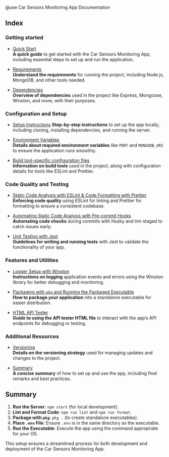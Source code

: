 @use Car Sensors Monitoring App Documentation

Index
---

### Getting started

- [Quick Start](supplementary_docs\Quick_Start.md)  
  **A quick guide** to get started with the Car Sensors Monitoring App, including essential steps to set up and run the application.

- [Requirements](supplementary_docs\Requirements.md)  
  **Understand the requirements** for running the project, including Node.js, MongoDB, and other tools needed.

- [Dependencies](supplementary_docs\Dependencies.md)  
  **Overview of dependencies** used in the project like Express, Mongoose, Winston, and more, with their purposes.

### Configuration and Setup

- [Setup Instructions](supplementary_docs/Setup_instructions.md) 
  **Step-by-step instructions** to set up the app locally, including cloning, installing dependencies, and running the server.

- [Environment Variables](supplementary_docs/Environment_variables.md)  
  **Details about required environment variables** like `PORT` and `MONGODB_URI` to ensure the application runs smoothly.

- [Build tool-specific configuration files](supplementary_docs/BUILD_CONFIGURATION.md)  
  **Information on build tools** used in the project, along with configuration details for tools like ESLint and Prettier.

### Code Quality and Testing

- [Static Code Analysis with ESLint & Code Formatting with Prettier](supplementary_docs/CODE_ANALYSIS_AND_FORMATTING.md)  
  **Enforcing code quality** using ESLint for linting and Prettier for formatting to ensure a consistent codebase.

- [Automating Static Code Analysis with Pre-commit Hooks](supplementary_docs/PRE_COMMIT_HOOKS.md)  
  **Automating code checks** during commits with Husky and lint-staged to catch issues early.

- [Unit Testing with Jest](supplementary_docs/UNIT_TESTING.md)  
  **Guidelines for writing and running tests** with Jest to validate the functionality of your app.

### Features and Utilities

- [Logger Setup with Winston](supplementary_docs/LOGGER_SETUP.md)  
  **Instructions on logging** application events and errors using the Winston library for better debugging and monitoring.

- [Packaging with `pkg` and Running the Packaged Executable](supplementary_docs/packaging-with-pkg.md)  
  **How to package your application** into a standalone executable for easier distribution.

- [HTML API Tester](supplementary_docs/HTML_ARI_TESTER.md)  
  **Guide to using the API tester HTML file** to interact with the app’s API endpoints for debugging or testing.

### Additional Resources

- [Versioning](supplementary_docs/VERSIONING_GUIDE.md)  
  **Details on the versioning strategy** used for managing updates and changes to the project.

- [Summary](#summary)  
  **A concise summary** of how to set up and use the app, including final remarks and best practices.


## Summary

1. **Run the Server**: `npm start` (for local development).
2. **Lint and Format Code**: `npm run lint` and `npm run format`.
3. **Package with `pkg`**: `pkg .` (to create standalone executables).
4. **Place `.env` File**: Ensure `.env` is in the same directory as the executable.
5. **Run the Executable**: Execute the app using the command appropriate for your OS.

This setup ensures a streamlined process for both development and deployment of the Car Sensors Monitoring App.